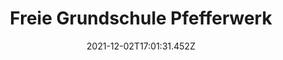 ---
tags:
  - projekt
title: Freie Grundschule Pfefferwerk
yearplace: 2015, Berlin
info: Pfefferwerk Stadtkultur gGmbH
date: 2021-12-02T17:01:31.452Z
image: c-lichtschwaermer_mg_7978.jpg
image2: c-lichtschwaermer_mg_7993.jpg
image3: c-lichtschwaermer_mg_7878.jpg
image4: c-lichtschwaermer_mg_7914.jpg
image5: ""
# subtitle1: Something
paragraph1:
# subtitle2: Something2
paragraph2: Die bestehende Sandfläche im „Kleinen Schulhof“ wird im Norden mit einer Holzskulptur aufgewertet. Dieses Holzdeck kann von vielen Kindern gleichzeitig genutzt werden und bildet den Höhepunkt der Spielfläche. In der neuen Holzlandschaft sind der Schulgarten, eine Sandspielfläche und das „Grüne Klassenzimmer“ integriert. Ein großer Spiel-, Lern- und Erlebnisraum wird geschaffen. Das Holzdeck fungiert als offene Plattform für die verschiedenen Nutzungsansprüche der Schüler und Lehrer.
# subtitle3: Something3
paragraph3: Unterschiedlich breite Farbstreifen, Zahlen, Symbole, Flächen erstrecken sich über den gesamten „Großen Schulhof“. Diese Bodenmarkierungen auf dem Asphalt dienen als subtile Lenkung und Orientierungshilfe für Schüler und Besucher auf dem Schulgelände. Die Farblinien und -flächen sind „Spielbänder“, auf denen die Kinder rennen, spielen, hüpfen, fahren können. 
# subtitle4: Something4
paragraph4: ""
# subtitle5: Something5
# paragraph5: text text text
---
